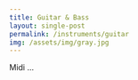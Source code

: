 ```yaml
---
title: Guitar & Bass
layout: single-post
permalink: /instruments/guitar
img: /assets/img/gray.jpg
---
```

Midi ...